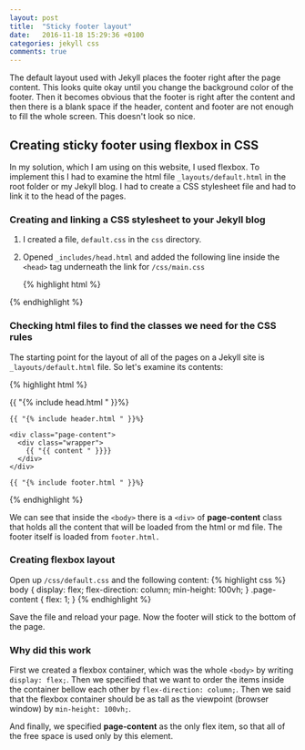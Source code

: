 ```yaml
---
layout: post
title:  "Sticky footer layout"
date:   2016-11-18 15:29:36 +0100
categories: jekyll css
comments: true
---
```


The default layout used with Jekyll places the footer right after the
page content. This looks quite okay until you change the background color of
the footer. Then it becomes obvious that the footer is right after the content
and then there is a blank space if the header, content and footer are not enough
to fill the whole screen. This doesn't look so nice.

## Creating sticky footer using flexbox in CSS

In my solution, which I am using on this website, I used flexbox.
To implement this I had to examine the html file `_layouts/default.html`
in the root folder or my Jekyll blog. I had to create a CSS stylesheet file
and had to link it to the head of the pages.

### Creating and linking a CSS stylesheet to your Jekyll blog

1. I created a file, `default.css` in the `css` directory.
2. Opened `_includes/head.html` and added the following line inside the `<head>`
    tag underneath the link for `/css/main.css`

    {% highlight html %}
<link rel="stylesheet" href="{{ '{{ "/css/main.css" | prepend: site.baseurl ' }}}}">
<!-- The link bellow is the new one that has to be added to the file -->
<link rel="stylesheet" href="{{ '{{ "/css/default.css" | prepend: site.baseurl ' }}}}">
    {% endhighlight %}

### Checking html files to find the classes we need for the CSS rules

The starting point for the layout of all of the pages on a Jekyll site is
`_layouts/default.html` file. So let's examine its contents:

{% highlight html %}
<!DOCTYPE html>
<html>

  {{ "{% include head.html " }}%}

  <body>

    {{ "{% include header.html " }}%}

    <div class="page-content">
      <div class="wrapper">
        {{ "{{ content " }}}}
      </div>
    </div>

    {{ "{% include footer.html " }}%}

  </body>

</html>
{% endhighlight %}

We can see that inside the `<body>` there is a `<div>` of **page-content** class
that holds all the content that will be loaded from the html or md file.
The footer itself is loaded from `footer.html.`

### Creating flexbox layout
Open up `/css/default.css` and the following content:
{% highlight css %}
body {
  display: flex;
  flex-direction: column;
  min-height: 100vh;
}
.page-content {
    flex: 1;
}
{% endhighlight %}

Save the file and reload your page.
Now the footer will stick to the bottom of the page.

### Why did this work

First we created a flexbox container, which was the whole `<body>` by writing
`display: flex;`.
Then we specified that we want to order the items inside the container
bellow each other by `flex-direction: column;`.
Then we said that the flexbox container should be as tall as
the viewpoint (browser window) by `min-height: 100vh;`.

And finally, we specified **page-content** as the only flex item, so that all of the free space is used only by this element.

